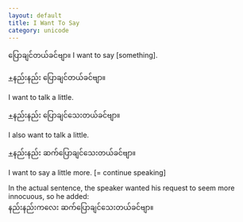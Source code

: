 ```yaml
---
layout: default
title: I Want To Say
category: unicode
---
```


<p><span class='mm3'>ပြောချင်တယ်ခင်ဗျာ။</span> I want to say [something].</p>

<p class='hide-trigger'><a href="#">+</a><span class='mm3'>နည်းနည်း ပြောချင်တယ်ခင်ဗျာ။</span></p>
<p class='hide-this'>I want to talk a little.</p>

<p class='hide-trigger'><a href="#">+</a><span class='mm3'>နည်းနည်း ပြောချင်သေးတယ်ခင်ဗျာ။</span></p>
<p class='hide-this'>I also want to talk a little.</p>

<p class='hide-trigger'><a href="#">+</a><span class='mm3'>နည်းနည်း ဆက်ပြောချင်သေးတယ်ခင်ဗျာ။</span></p>
<p class='hide-this'>I want to say a little more. [= continue speaking]</p>

<p>In the actual sentence, the speaker wanted his request to seem more innocuous, so he added:<br>
<span class='mm3'>နည်းနည်းကလေး ဆက်ပြောချင်သေးတယ်ခင်ဗျာ။</span></p>
